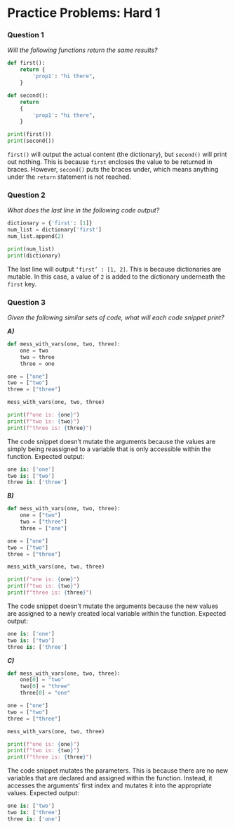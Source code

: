 # Practice Problems: Hard 1

### Question 1

*Will the following functions return the same results?*

```python
def first():
    return {
        'prop1': "hi there",
    }

def second():
    return
    {
        'prop1': "hi there",
    }

print(first())
print(second())
```

`first()` will output the actual content (the dictionary), but `second()` will print out nothing. This is because `first` encloses the value to be returned in braces. However, `second()` puts the braces under, which means anything under the `return` statement is not reached.

### Question 2

*What does the last line in the following code output?*

```python
dictionary = {'first': [1]}
num_list = dictionary['first']
num_list.append(2)

print(num_list)
print(dictionary)
```

The last line will output `‘first’ : [1, 2]`. This is because dictionaries are mutable. In this case, a value of `2` is added to the dictionary underneath the `first` key.

### Question 3

*Given the following similar sets of code, what will each code snippet print?*

***A)***

```python
def mess_with_vars(one, two, three):
    one = two
    two = three
    three = one

one = ["one"]
two = ["two"]
three = ["three"]

mess_with_vars(one, two, three)

print(f"one is: {one}")
print(f"two is: {two}")
print(f"three is: {three}")
```

The code snippet doesn’t mutate the arguments because the values are simply being reassigned to a variable that is only accessible within the function. Expected output:

```python
one is: ['one']
two is: ['two']
three is: ['three']
```

***B)***

```python
def mess_with_vars(one, two, three):
    one = ["two"]
    two = ["three"]
    three = ["one"]

one = ["one"]
two = ["two"]
three = ["three"]

mess_with_vars(one, two, three)

print(f"one is: {one}")
print(f"two is: {two}")
print(f"three is: {three}")
```

The code snippet doesn’t mutate the arguments because the new values are assigned to a newly created local variable within the function. Expected output:

```python
one is: ['one']
two is: ['two']
three is: ['three']
```

***C)***

```python
def mess_with_vars(one, two, three):
    one[0] = "two"
    two[0] = "three"
    three[0] = "one"

one = ["one"]
two = ["two"]
three = ["three"]

mess_with_vars(one, two, three)

print(f"one is: {one}")
print(f"two is: {two}")
print(f"three is: {three}")
```

The code snippet mutates the parameters. This is because there are no new variables that are declared and assigned within the function. Instead, it accesses the arguments’ first index and mutates it into the appropriate values. Expected output:

```python
one is: ['two']
two is: ['three']
three is: ['one']
```

